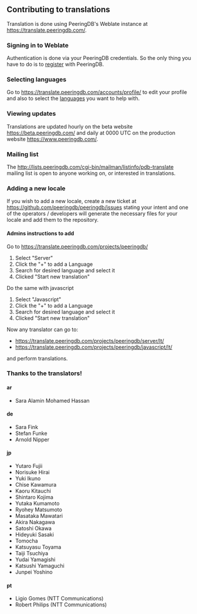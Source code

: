 ## Contributing to translations

Translation is done using PeeringDB's Weblate instance at <https://translate.peeringdb.com/>.

### Signing in to Weblate

Authentication is done via your PeeringDB credentials. So the only thing you have to do is to [register](https://www.peeringdb.com/register) with PeeringDB.

### Selecting languages

Go to <https://translate.peeringdb.com/accounts/profile/> to edit your profile and also to select the [languages](https://translate.peeringdb.com/accounts/profile/#languages) you want to help with.

### Viewing updates

Translations are updated hourly on the beta website <https://beta.peeringdb.com/> and daily at 0000 UTC on the production website <https://www.peeringdb.com/>.

### Mailing list

The <http://lists.peeringdb.com/cgi-bin/mailman/listinfo/pdb-translate> mailing list is open to anyone working on, or interested in translations.

### Adding a new locale

If you wish to add a new locale, create a new ticket at <https://github.com/peeringdb/peeringdb/issues> stating your intent and one of the operators / developers will generate the necessary files for your locale and add them to the repository.

#### Admins instructions to add

Go to https://translate.peeringdb.com/projects/peeringdb/

1. Select "Server"
2. Click the "+" to add a Language
3. Search for desired language and select it
4. Clicked "Start new translation"

Do the same with javascript

1. Select "Javascript"
2. Click the "+" to add a Language
3. Search for desired language and select it
4. Clicked "Start new translation"

Now any translator can go to:

- https://translate.peeringdb.com/projects/peeringdb/server/lt/
- https://translate.peeringdb.com/projects/peeringdb/javascript/lt/

and perform translations.


### Thanks to the translators!

#### ar

 - Sara Alamin Mohamed Hassan

#### de

- Sara Fink
- Stefan Funke
- Arnold Nipper

#### jp

- Yutaro Fujii
- Norisuke Hirai
- Yuki Ikuno
- Chise Kawamura
- Kaoru Kitauchi
- Shintaro Kojima
- Yutaka Kumamoto
- Ryohey Matsumoto
- Masataka Mawatari
- Akira Nakagawa
- Satoshi Okawa
- Hideyuki Sasaki
- Tomocha
- Katsuyasu Toyama
- Taiji Tsuchiya
- Yudai Yamagishi
- Katsushi Yamaguchi
- Junpei Yoshino

#### pt

- Ligio Gomes (NTT Communications)
- Robert Philips (NTT Communications)
